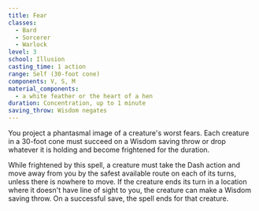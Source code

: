 ```yaml
---
title: Fear
classes:
  - Bard
  - Sorcerer
  - Warlock
level: 3
school: Illusion
casting_time: 1 action
range: Self (30-foot cone)
components: V, S, M
material_components:
  - a white feather or the heart of a hen
duration: Concentration, up to 1 minute
saving_throw: Wisdom negates
---
```


You project a phantasmal image of a creature's worst fears. Each creature in a 30-foot cone must succeed on a Wisdom saving throw or drop whatever it is holding and become frightened for the duration.

While frightened by this spell, a creature must take the Dash action and move away from you by the safest available route on each of its turns, unless there is nowhere to move. If the creature ends its turn in a location where it doesn't have line of sight to you, the creature can make a Wisdom saving throw. On a successful save, the spell ends for that creature.

